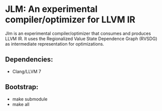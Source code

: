 # JLM: An experimental compiler/optimizer for LLVM IR

Jlm is an experimental compiler/optimizer that consumes and produces LLVM IR. It uses the
Regionalized Value State Dependence Graph (RVSDG) as intermediate representation for optimizations.

## Dependencies:
* Clang/LLVM 7

## Bootstrap:
* make submodule
* make all
